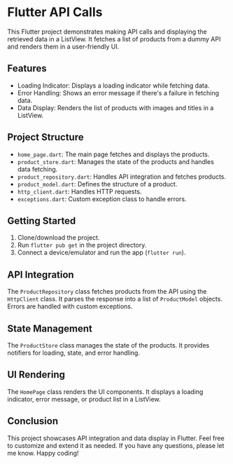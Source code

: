 # Flutter API Calls

This Flutter project demonstrates making API calls and displaying the retrieved data in a ListView. It fetches a list of products from a dummy API and renders them in a user-friendly UI.

## Features

- Loading Indicator: Displays a loading indicator while fetching data.
- Error Handling: Shows an error message if there's a failure in fetching data.
- Data Display: Renders the list of products with images and titles in a ListView.

## Project Structure

- `home_page.dart`: The main page fetches and displays the products.
- `product_store.dart`: Manages the state of the products and handles data fetching.
- `product_repository.dart`: Handles API integration and fetches products.
- `product_model.dart`: Defines the structure of a product.
- `http_client.dart`: Handles HTTP requests.
- `exceptions.dart`: Custom exception class to handle errors.

## Getting Started

1. Clone/download the project.
2. Run `flutter pub get` in the project directory.
3. Connect a device/emulator and run the app (`flutter run`).

## API Integration

The `ProductRepository` class fetches products from the API using the `HttpClient` class. It parses the response into a list of `ProductModel` objects. Errors are handled with custom exceptions.

## State Management

The `ProductStore` class manages the state of the products. It provides notifiers for loading, state, and error handling.

## UI Rendering

The `HomePage` class renders the UI components. It displays a loading indicator, error message, or product list in a ListView.

## Conclusion

This project showcases API integration and data display in Flutter. Feel free to customize and extend it as needed. If you have any questions, please let me know. Happy coding!
